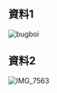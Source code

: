 ## 資料1
![bugboi](https://user-images.githubusercontent.com/101812749/158821847-6f36416b-73ea-43f0-ad94-c63c51db36a5.jpg)


## 資料2
![IMG_7563](https://user-images.githubusercontent.com/101812749/158822318-9749d8a3-4b30-46e3-88de-0f2cb41436db.JPG)
